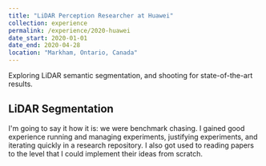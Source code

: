 ```yaml
---
title: "LiDAR Perception Researcher at Huawei"
collection: experience
permalink: /experience/2020-huawei
date_start: 2020-01-01
date_end: 2020-04-28
location: "Markham, Ontario, Canada"
---
```


Exploring LiDAR semantic segmentation, and shooting for state-of-the-art results. 

## LiDAR Segmentation
I'm going to say it how it is: we were benchmark chasing.
I gained good experience running and managing experiments, justifying experiments,
and iterating quickly in a research repository.
I also got used to reading papers to the level that I could implement their ideas from scratch.

